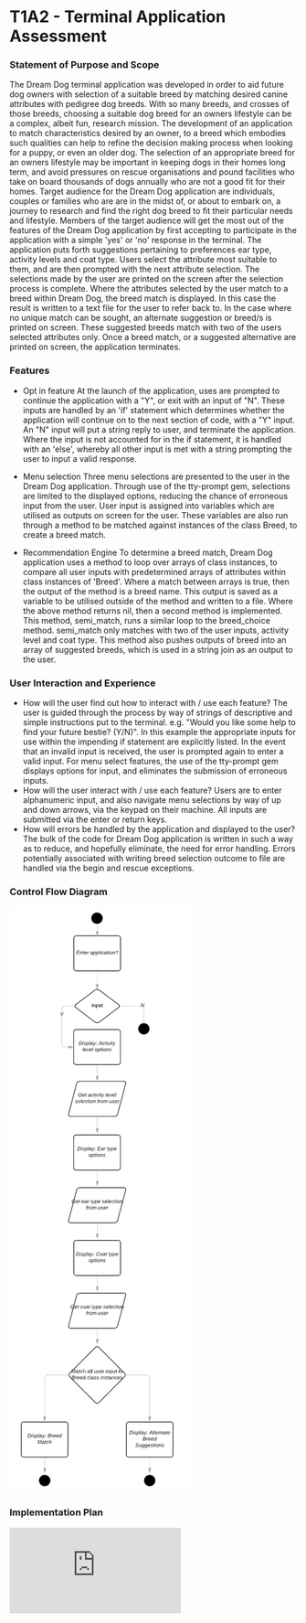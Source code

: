 # T1A2 - Terminal Application Assessment
### Statement of Purpose and Scope
The Dream Dog terminal application was developed in order to aid future dog owners with selection of a suitable breed by matching desired canine attributes with pedigree dog breeds. 
With so many breeds, and crosses of those breeds, choosing a suitable dog breed for an owners lifestyle can be a complex, albeit fun, research mission.
The development of an application to match characteristics desired by an owner, to a breed which embodies such qualities can help to refine the decision making process when looking for a puppy, or even an older dog. The selection of an appropriate breed for an owners lifestyle may be important in keeping dogs in their homes long term, and avoid pressures on rescue organisations and pound facilities who take on board thousands of dogs annually who are not a good fit for their homes. 
Target audience for the Dream Dog application are individuals, couples or families who are are in the midst of, or about to embark on, a journey to research and find the right dog breed to fit their particular needs and lifestyle. 
Members of the target audience will get the most out of the features of the Dream Dog application by first accepting to participate in the application with a simple 'yes' or 'no' response in the terminal. The application puts forth suggestions pertaining to preferences ear type, activity levels and coat type. Users select the attribute most suitable to them, and are then prompted with the next attribute selection. 
The selections made by the user are printed on the screen after the selection process is complete.
Where the attributes selected by the user match to a breed within Dream Dog, the breed match is displayed. In this case the result is written to a text file for the user to refer back to.
In the case where no unique match can be sought, an alternate suggestion or breed/s is printed on screen. These suggested breeds match with two of the users selected attributes only.
Once a breed match, or a suggested alternative are printed on screen, the application terminates. 


### Features
- Opt in feature
At the launch of the application, uses are prompted to continue the application with a "Y", or exit with an input of "N". These inputs are handled by an 'if' statement which determines whether the application will continue on to the next section of code, with a "Y" input. An "N" input will put a string reply to user, and terminate the application. Where the input is not accounted for in the if statement, it is handled with an 'else', whereby all other input is met with a string prompting the user to input a valid response. 

- Menu selection
Three menu selections are presented to the user in the Dream Dog application. Through use of the tty-prompt gem, selections are limited to the displayed options, reducing the chance of erroneous input from the user. User input is assigned into variables which are utilised as outputs on screen for the user. These variables are also run through a method to be matched against instances of the class Breed, to create a breed match. 

- Recommendation Engine
To determine a breed match, Dream Dog application uses a method to loop over arrays of class instances, to compare all user inputs with predetermined arrays of attributes within class instances of 'Breed'. Where a match between arrays is true, then the output of the method is a breed name. This output is saved as a variable to be utilised outside of the method and written to a file. 
Where the above method returns nil, then a second method is implemented. This method, semi_match, runs a similar loop to the breed_choice method. semi_match only matches with two of the user inputs, activity level and coat type. This method also pushes outputs of breed into an array of suggested breeds, which is used in a string join as an output to the user. 

### User Interaction and Experience
- How will the user find out how to interact with / use each feature?
The user is guided through the process by way of strings of descriptive and simple instructions put to the terminal. e.g. "Would you like some help to find your future bestie? (Y/N)". In this example the appropriate inputs for use within the impending if statement are explicitly listed. In the event that an invalid input is received, the user is prompted again to enter a valid input.
For menu select features, the use of the tty-prompt gem displays options for input, and eliminates the submission of erroneous inputs.
- How will the user interact with / use each feature?
Users are to enter alphanumeric input, and also navigate menu selections by way of up and down arrows, via the keypad on their machine. All inputs are submitted via the enter or return keys.  
- How will errors be handled by the application and displayed to the user?
The bulk of the code for Dream Dog application is written in such a way as to reduce, and hopefully eliminate, the need for error handling. Errors potentially associated with writing breed selection outcome to file are handled via the begin and rescue exceptions. 

### Control Flow Diagram
![flowchart for Dream Dog application](https://github.com/tea-jean/assignment1/blob/master/flowchart.png)

### Implementation Plan
![implementation plan](https://github.com/tea-jean/assignment1/blob/master/implementationplan.pdf)